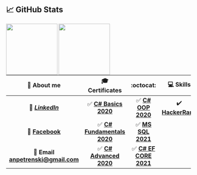 ## &#x1f4c8; GitHub Stats

<img height="140" align="left" src="https://github-readme-stats.vercel.app/api?username=AnastasPetrenski&show_icons=true&theme=merko" />
<img height="140" align="left" src="https://github-readme-stats.vercel.app/api/top-langs/?username=AnastasPetrenski&layout=compact&title_color=ffffff&text_color=c9cacc&icon_color=2bbc8a&bg_color=1d1f21" />

| :horse: About me | 🎓 Certificates | :octocat: | :computer: Skills|
| :-: | :-: | :-: | :-:|
| 💼 [***LinkedIn***](https://www.linkedin.com/in/aleksandra-toncheva-0a846160/)| :white_check_mark: [**C# Basics 2020**](https://softuni.bg/certificates/details/81374/e45efe0d)| :white_check_mark: [**C# OOP 2020**](https://softuni.bg/certificates/details/95800/58c14ac1)| :heavy_check_mark: [**HackerRank**](https://www.hackerrank.com/certificates/a1a3144675f5) |
| 👀 [**Facebook**](https://www.facebook.com/aleksandra.toncheva.1/)|  :white_check_mark: [**C# Fundamentals 2020**](https://softuni.bg/certificates/details/86281/f130a15b)| :white_check_mark: [**MS SQL 2021**](https://softuni.bg/certificates/details/97738/ea48b2bf) | |
| :e-mail: **Email <br/> anpetrenski@gmail.com**| :white_check_mark: [**C# Advanced 2020**](https://softuni.bg/certificates/details/90364/1d2b4bcc)| :white_check_mark: [**C# EF CORE 2021**](https://softuni.bg/certificates/details/102650/98813ae1)| |


<!--
**AnastasPetrenski/AnastasPetrenski** is a ✨ _special_ ✨ repository because its `README.md` (this file) appears on your GitHub profile.
### Hi there 👋
<img height="100" align="left" src="https://github-readme-stats.vercel.app/api?username=AnastasPetrenski&count_private=true&true&hide=issues&show_icons=true" />
<img height="160" src="https://github-readme-stats.vercel.app/api/top-langs/?username=AnastasPetrenski&layout=compact" />
<img height="160"  align="left" src="https://github-readme-stats.vercel.app/api/top-langs/?username=AnastasPetrenski&hide=java,html&title_color=ffffff&text_color=c9cacc&icon_color=2bbc8a&bg_color=1d1f21" />


Here are some ideas to get you started:

- 🔭 I’m currently working on ...
- 🌱 I’m currently learning ...
- 👯 I’m looking to collaborate on ...
- 🤔 I’m looking for help with ...
- 💬 Ask me about ...
- 📫 How to reach me: ...
- 😄 Pronouns: ...
- ⚡ Fun fact: ...
-->
